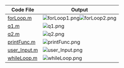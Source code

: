 | Code File | Output |
|-----------|--------|
|[forLoop.m](./Codes/forLoop.m)|![forLoop1.png](./Output/forLoop1.png)![forLoop2.png](./Output/forLoop2.png)|
|[q1.m](./Codes/q1.m)|![q1.png](./Output/q1.png)|
|[q2.m](./Codes/q2.m)|![q2.png](./Output/q2.png)|
|[printFunc.m](./Codes/printFunc.m)|![printFunc.png](./Output/printFunc.png)|
|[user_Input.m](./Codes/user_Input.m)|![user_Input.png](./Output/user_Input.png)|
|[whileLoop.m](./Codes/whileLoop.m)|![whileLoop.png](./Output/whileLoop.png)|
